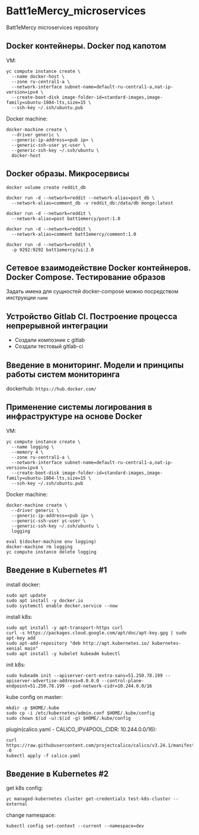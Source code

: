 # Batt1eMercy_microservices
Batt1eMercy microservices repository  

## Docker контейнеры. Docker под капотом
VM:
```
yc compute instance create \
  --name docker-host \
  --zone ru-central1-a \
  --network-interface subnet-name=default-ru-central1-a,nat-ip-version=ipv4 \
  --create-boot-disk image-folder-id=standard-images,image-family=ubuntu-1804-lts,size=15 \
  --ssh-key ~/.ssh/ubuntu.pub
```
  
Docker machine:  
```
docker-machine create \
  --driver generic \
  --generic-ip-address=<pub ip> \
  --generic-ssh-user yc-user \
  --generic-ssh-key ~/.ssh/ubuntu \
  docker-host
```
## Docker образы. Микросервисы

``` docker volume create reddit_db ```
```
docker run -d --network=reddit --network-alias=post_db \
  --network-alias=comment_db -v reddit_db:/data/db mongo:latest
```
```
docker run -d --network=reddit \
  --network-alias=post batt1emercy/post:1.0
```
```
docker run -d --network=reddit \
  --network-alias=comment batt1emercy/comment:1.0
```
```
docker run -d --network=reddit \
  -p 9292:9292 batt1emercy/ui:2.0
```
## Сетевое взаимодействие Docker контейнеров. Docker Compose. Тестирование образов  
  
Задать имена для сущностей docker-compose можно посредством инструкции ```name```  

## Устройство Gitlab CI. Построение процесса непрерывной интеграции 

* Создали композник с gitlab  
* Создали тестовый gitlab-ci
  
## Введение в мониторинг. Модели и принципы работы систем мониторинга
  
dockerhub: `https://hub.docker.com/`  

## Применение системы логирования в инфраструктуре на основе Docker  
VM:  
```
yc compute instance create \
  --name logging \
  --memory 4 \
  --zone ru-central1-a \
  --network-interface subnet-name=default-ru-central1-a,nat-ip-version=ipv4 \
  --create-boot-disk image-folder-id=standard-images,image-family=ubuntu-1804-lts,size=15 \
  --ssh-key ~/.ssh/ubuntu.pub
```
  
Docker machine:  
```
docker-machine create \
  --driver generic \
  --generic-ip-address=<pub ip> \
  --generic-ssh-user yc-user \
  --generic-ssh-key ~/.ssh/ubuntu \
  logging
```
```
eval $(docker-machine env logging)
docker-machine rm logging
yc compute instance delete logging
```

## Введение в Kubernetes #1 
install docker:  
```
sudo apt update
sudo apt install -y docker.io
sudo systemctl enable docker.service --now
```
  
install k8s:  
```
sudo apt install -y apt-transport-https curl
curl -s https://packages.cloud.google.com/apt/doc/apt-key.gpg | sudo apt-key add
sudo apt-add-repository "deb http://apt.kubernetes.io/ kubernetes-xenial main"
sudo apt install -y kubelet kubeadm kubectl
```
  
init k8s:  
```
sudo kubeadm init --apiserver-cert-extra-sans=51.250.78.199 --apiserver-advertise-address=0.0.0.0 --control-plane-endpoint=51.250.78.199 --pod-network-cidr=10.244.0.0/16  
```
  
kube config on master:  
```
mkdir -p $HOME/.kube
sudo cp -i /etc/kubernetes/admin.conf $HOME/.kube/config
sudo chown $(id -u):$(id -g) $HOME/.kube/config
```
  
plugin(calico.yaml - CALICO_IPV4POOL_CIDR: 10.244.0.0/16):
```
curl https://raw.githubusercontent.com/projectcalico/calico/v3.24.1/manifests/calico.yaml -O
kubectl apply -f calico.yaml
```
  
## Введение в Kubernetes #2
get k8s config:  
```
yc managed-kubernetes cluster get-credentials test-k8s-cluster --external
```
  
change namespace:  
```
kubectl config set-context --current --namespace=dev
```

